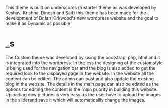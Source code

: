 This theme is built on underscores (a starter theme as was developed by Keshav, Krishna, Dinesh and Saif) this theme has been made for the development of Dr.Ian Kirkwood's new wordpress website and the goal to make it as Dynamic as possible

_s
===
The Custom theme was developed by using the bootstrap, php, html and it is integrated into the wordpress. 
In the css the designing of the customstyle is being used for the navigation bar and the blog is also added to get the required look to the displayed page in the website.
In the website all the content can be edited. The admin can post and also update the existing blog in the website. 
The details in the main page can also be edited as the options for editing the content is the main priority in building this website. 
Uploading new pictures is very easy as the user have to upload the images in the sliderand save it which will automaticallly change the images.



